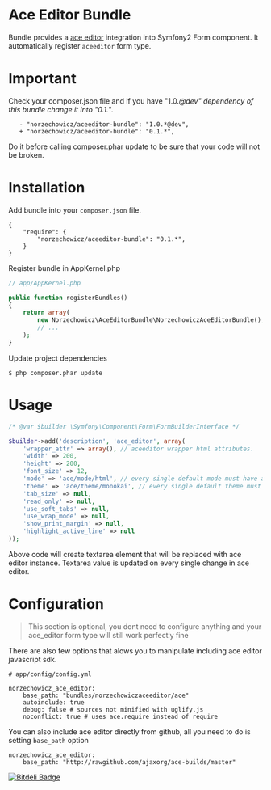# Ace Editor Bundle #

Bundle provides a [ace editor](http://ace.ajax.org) integration into Symfony2 Form component. It automatically register ``aceeditor``
form type.

# Important #

Check your composer.json file and if you have "1.0.*@dev" dependency of this bundle change it into "0.1.*".

```
   - "norzechowicz/aceeditor-bundle": "1.0.*@dev",
   + "norzechowicz/aceeditor-bundle": "0.1.*",
```

Do it before calling composer.phar update to be sure that your code will not be broken.

# Installation #

Add bundle into your ``composer.json`` file.

```
{
    "require": {
        "norzechowicz/aceeditor-bundle": "0.1.*",
    }
}
```

Register bundle in AppKernel.php

```php
// app/AppKernel.php

public function registerBundles()
{
    return array(
        new Norzechowicz\AceEditorBundle\NorzechowiczAceEditorBundle(),
        // ...
    );
}
```

Update project dependencies

```
$ php composer.phar update
```

# Usage #

```php
/* @var $builder \Symfony\Component\Form\FormBuilderInterface */

$builder->add('description', 'ace_editor', array(
    'wrapper_attr' => array(), // aceeditor wrapper html attributes.
    'width' => 200,
    'height' => 200,
    'font_size' => 12,
    'mode' => 'ace/mode/html', // every single default mode must have ace/mode/* prefix
    'theme' => 'ace/theme/monokai', // every single default theme must have ace/theme/* prefix
    'tab_size' => null,
    'read_only' => null,
    'use_soft_tabs' => null,
    'use_wrap_mode' => null,
    'show_print_margin' => null,
    'highlight_active_line' => null
));
```

Above code will create textarea element that will be replaced with ace editor instance.
Textarea value is updated on every single change in ace editor.

# Configuration #

> This section is optional, you dont need to configure anything and your ace_editor form type will still work perfectly fine

There are also few options that alows you to manipulate including ace editor javascript sdk. 

```
# app/config/config.yml

norzechowicz_ace_editor:
    base_path: "bundles/norzechowiczaceeditor/ace"
    autoinclude: true
    debug: false # sources not minified with uglify.js
    noconflict: true # uses ace.require instead of require
```

You can also include ace editor directly from github, all you need to do is setting ``base_path`` option 

```
norzechowicz_ace_editor:
    base_path: "http://rawgithub.com/ajaxorg/ace-builds/master"
```

[![Bitdeli Badge](https://d2weczhvl823v0.cloudfront.net/norzechowicz/aceeditor-bundle/trend.png)](https://bitdeli.com/free "Bitdeli Badge")

